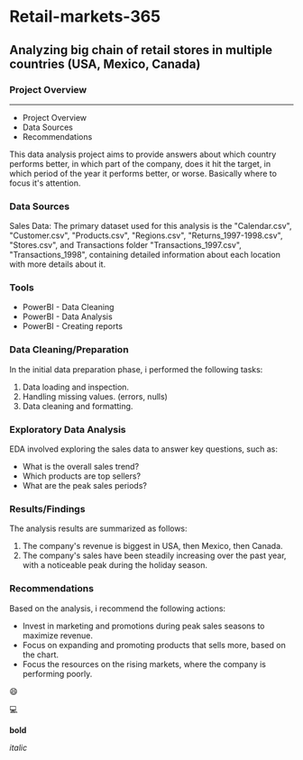 
# Retail-markets-365
## Analyzing big chain of retail stores in multiple countries (USA, Mexico, Canada)
### Project Overview
---
- Project Overview
- Data Sources
- Recommendations




This data analysis project aims to provide answers about which country performs better, in which part of the company, does it hit the target, in which period of the year it performs better, or worse. Basically where to focus it's attention. 




### Data Sources

Sales Data: The primary dataset used for this analysis is the "Calendar.csv", "Customer.csv", "Products.csv", "Regions.csv", "Returns_1997-1998.csv", "Stores.csv", and Transactions folder "Transactions_1997.csv", "Transactions_1998", containing detailed information about each location with more details about it.

### Tools

- PowerBI - Data Cleaning
- PowerBI - Data Analysis
- PowerBI - Creating reports


### Data Cleaning/Preparation

In the initial data preparation phase, i performed the following tasks:
1. Data loading and inspection.
2. Handling missing values. (errors, nulls)
3. Data cleaning and formatting.

### Exploratory Data Analysis

EDA involved exploring the sales data to answer key questions, such as:

- What is the overall sales trend?
- Which products are top sellers?
- What are the peak sales periods?

### Results/Findings

The analysis results are summarized as follows:
1. The company's revenue is biggest in USA, then Mexico, then Canada.
2. The company's sales have been steadily increasing over the past year, with a noticeable peak during the holiday season. 

### Recommendations

Based on the analysis, i recommend the following actions:
- Invest in marketing and promotions during peak sales seasons to maximize revenue.
- Focus on expanding and promoting products that sells more, based on the chart.
- Focus the resources on the rising markets, where the company is performing poorly.


😄

💻



**bold**

*italic*
